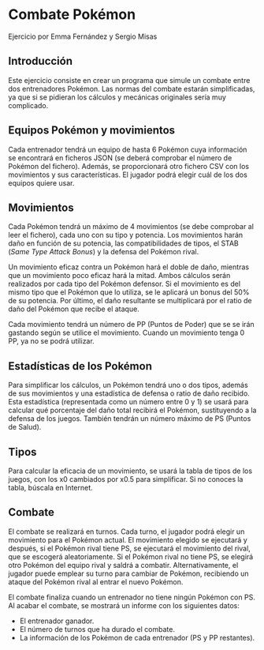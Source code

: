 # Combate Pokémon

Ejercicio por Emma Fernández y Sergio Misas

## Introducción

Este ejercicio consiste en crear un programa que simule un combate entre dos
entrenadores Pokémon. Las normas del combate estarán simplificadas, ya que
si se pidieran los cálculos y mecánicas originales sería muy complicado.

## Equipos Pokémon y movimientos

Cada entrenador tendrá un equipo de hasta 6 Pokémon cuya información se
encontrará en ficheros JSON (se deberá comprobar el número de Pokémon del
fichero). Además, se proporcionará otro fichero CSV con los movimientos y sus
características. El jugador podrá elegir cuál de los dos equipos quiere usar.

## Movimientos

Cada Pokémon tendrá un máximo de 4 movimientos (se debe comprobar al leer el
fichero), cada uno con su tipo y potencia. Los movimientos harán daño en función
de su potencia, las compatibilidades de tipos, el STAB (_Same Type Attack
Bonus_) y la defensa del Pokémon rival.

Un movimiento eficaz contra un Pokémon hará el doble de daño, mientras que
un movimiento poco eficaz hará la mitad. Ambos cálculos serán realizados
por cada tipo del Pokémon defensor. Si el movimiento es del mismo tipo que
el Pokémon que lo utiliza, se le aplicará un bonus del 50% de su potencia.
Por último, el daño resultante se multiplicará por el ratio de daño del
Pokémon que recibe el ataque.

Cada movimiento tendrá un número de PP (Puntos de Poder) que se se irán
gastando según se utilice el movimiento. Cuando un movimiento tenga 0 PP, ya
no se podrá utilizar.

## Estadísticas de los Pokémon

Para simplificar los cálculos, un Pokémon tendrá uno o dos tipos, además de
sus movimientos y una estadística de defensa o ratio de daño recibido. Esta
estadística (representada como un número entre 0 y 1) se usará para calcular
qué porcentaje del daño total recibirá el Pokémon, sustituyendo a la defensa
de los juegos. También tendrán un número máximo de PS (Puntos de Salud).

## Tipos

Para calcular la eficacia de un movimiento, se usará la tabla de tipos de
los juegos, con los x0 cambiados por x0.5 para simplificar. Si no conoces la
tabla, búscala en Internet.

## Combate

El combate se realizará en turnos. Cada turno, el jugador podrá elegir un
movimiento para el Pokémon actual. El movimiento elegido se ejecutará y
después, si el Pokémon rival tiene PS, se ejecutará el movimiento del rival,
que se escogerá aleatoriamente. Si el Pokémon rival no tiene PS, se elegirá
otro Pokémon del equipo rival y saldrá a combatir. Alternativamente, el
jugador puede emplear su turno para cambiar de Pokémon, recibiendo un ataque
del Pokémon rival al entrar el nuevo Pokémon.

El combate finaliza cuando un entrenador no tiene ningún Pokémon con PS. Al
acabar el combate, se mostrará un informe con los siguientes datos:

- El entrenador ganador.
- El número de turnos que ha durado el combate.
- La información de los Pokémon de cada entrenador (PS y PP restantes).
